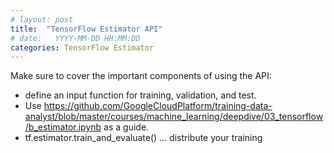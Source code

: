 ```yaml
---
# layout: post
title:  "TensorFlow Estimator API"
# date:   YYYY-MM-DD HH:MM:DD
categories: TensorFlow Estimator
---
```


Make sure to cover the important components of using the API:

* define an input function for training, validation, and test.
* Use https://github.com/GoogleCloudPlatform/training-data-analyst/blob/master/courses/machine_learning/deepdive/03_tensorflow/b_estimator.ipynb as a guide.
* tf.estimator.train_and_evaluate() ... distribute your training
